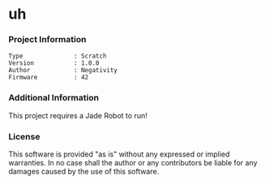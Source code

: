 uh
================



### Project Information
```
Type              : Scratch
Version           : 1.0.0
Author            : Negativity
Firmware          : 42
```

### Additional Information
This project requires a Jade Robot to run!

### License
This software is provided "as is" without any expressed or implied warranties.  In no case shall the author or any contributors be liable for any damages caused by the use of this software.

